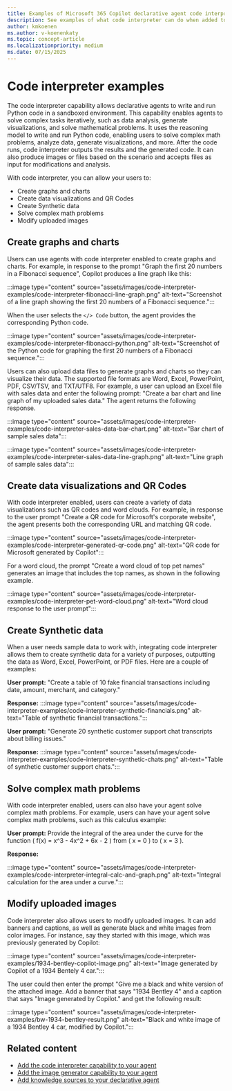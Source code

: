 ```yaml
---
title: Examples of Microsoft 365 Copilot declarative agent code interpreter capabilities.
description: See examples of what code interpreter can do when added to your Copilot declarative agents.
author: kmkoenen
ms.author: v-koenenkaty
ms.topic: concept-article
ms.localizationpriority: medium
ms.date: 07/15/2025
---
```


# Code interpreter examples

The code interpreter capability allows declarative agents to write and run Python code in a sandboxed environment. This capability enables agents to solve complex tasks iteratively, such as data analysis, generate visualizations, and solve mathematical problems. It uses the reasoning model to write and run Python code, enabling users to solve complex math problems, analyze data, generate visualizations, and more. After the code runs, code interpreter outputs the results and the generated code. It can also produce images or files based on the scenario and accepts files as input for modifications and analysis.

With code interpreter, you can allow your users to:

- Create graphs and charts
- Create data visualizations and QR Codes
- Create Synthetic data
- Solve complex math problems
- Modify uploaded images

## Create graphs and charts

Users can use agents with code interpreter enabled to create graphs and charts. For example, in response to the prompt "Graph the first 20 numbers in a Fibonacci sequence", Copilot produces a line graph like this:

:::image type="content" source="assets/images/code-interpreter-examples/code-interpreter-fibonacci-line-graph.png" alt-text="Screenshot of a line graph showing the first 20 numbers of a Fibonacci sequence.":::

When the user selects the `</> Code` button, the agent provides the corresponding Python code.

:::image type="content" source="assets/images/code-interpreter-examples/code-interpreter-fibonacci-python.png" alt-text="Screenshot of the Python code for graphing the first 20 numbers of a Fibonacci sequence.":::

Users can also upload data files to generate graphs and charts so they can visualize their data. The supported file formats are Word, Excel, PowerPoint, PDF, CSV/TSV, and TXT/UTF8. For example, a user can upload an Excel file with sales data and enter the following prompt:  "Create a bar chart and line graph of my uploaded sales data." The agent returns the following response.

:::image type="content" source="assets/images/code-interpreter-examples/code-interpreter-sales-data-bar-chart.png" alt-text="Bar chart of sample sales data":::


:::image type="content" source="assets/images/code-interpreter-examples/code-interpreter-sales-data-line-graph.png" alt-text="Line graph of sample sales data":::

## Create data visualizations and QR Codes

With code interpreter enabled, users can create a variety of data visualizations such as QR codes and word clouds. For example, in response to the user prompt "Create a QR code for Microsoft's corporate website", the agent presents both the corresponding URL and matching QR code.

:::image type="content" source="assets/images/code-interpreter-examples/code-interpreter-generated-qr-code.png" alt-text="QR code for Microsoft generated by Copilot":::

For a word cloud, the prompt "Create a word cloud of top pet names" generates an image that includes the top names, as shown in the following example.

:::image type="content" source="assets/images/code-interpreter-examples/code-interpreter-pet-word-cloud.png" alt-text="Word cloud response to the user prompt":::

## Create Synthetic data

When a user needs sample data to work with, integrating code interpreter allows them to create synthetic data for a variety of purposes, outputting the data as Word, Excel, PowerPoint, or PDF files. Here are a couple of examples:

**User prompt:** "Create a table of 10 fake financial transactions including date, amount, merchant, and category."

**Response:**
:::image type="content" source="assets/images/code-interpreter-examples/code-interpreter-synthetic-financials.png" alt-text="Table of synthetic financial transactions.":::

**User prompt:** "Generate 20 synthetic customer support chat transcripts about billing issues."

**Response:**
:::image type="content" source="assets/images/code-interpreter-examples/code-interpreter-synthetic-chats.png" alt-text="Table of synthetic customer support chats.":::

## Solve complex math problems

With code interpreter enabled, users can also have your agent solve complex math problems. For example, users can have your agent solve complex math problems, such as this calculus example:

**User prompt:** Provide the integral of the area under the curve for the function \( f(x) = x^3 - 4x^2 + 6x - 2 \) from \( x = 0 \) to \( x = 3 \).

**Response:**

:::image type="content" source="assets/images/code-interpreter-examples/code-interpreter-integral-calc-and-graph.png" alt-text="Integral calculation for the area under a curve.":::

## Modify uploaded images

Code interpreter also allows users to modify uploaded images. It can add banners and captions, as well as generate black and white images from color images. For instance, say they started with this image, which was previously generated by Copilot:

:::image type="content" source="assets/images/code-interpreter-examples/1934-bentley-copilot-image.png" alt-text="Image generated by Copilot of a 1934 Bentely 4 car.":::

The user could then enter the prompt "Give me a black and white version of the attached image. Add a banner that says "1934 Bentley 4" and a caption that says "Image generated by Copilot." and get the following result:

:::image type="content" source="assets/images/code-interpreter-examples/bw-1934-bentley-result.png" alt-text="Black and white image of a 1934 Bentley 4 car, modified by Copilot.":::



## Related content

- [Add the code interpreter capability to your agent](code-interpreter-examples.md)
- [Add the image generator capability to your agent](image-generator.md)
- [Add knowledge sources to your declarative agent](knowledge-sources.md)
